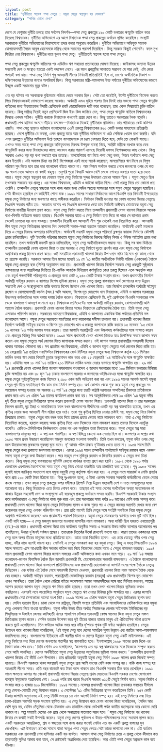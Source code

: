 ```yaml
---
layout: post
title: "দুর্নীতিতে স্বপ্নভঙ্গ পদ্মা সেতুর : যমুনা সেতুর স্বপ্নপূরণ হয় যেভাবে"
category: "পাখির চোখে দেখা"
---
```

দেশে যে বেশুমার দুর্নীতি চলছে তার সর্বশেষ নিদর্শন—পদ্মা সেতু প্রকল্পের ১২০ কোটি ডলারের ঋণচুক্তি বাতিল করে দিয়েছে বিশ্বব্যাংক। দুর্নীতির অভিযোগে এর আগে বিশ্বব্যাংক পদ্মা সেতু প্রকল্পের অর্থায়ন স্থগিত করেছিল। সংস্থাটি সরকারকে দুর্নীতির অভিযোগের বিশ্বাসযোগ্য তদন্ত করার অনুরোধ করেছিল। দুর্নীতির অভিযোগে অভিযুক্ত সাবেক যোগাযোগমন্ত্রী সৈয়দ আবুল হোসেনকে মন্ত্রিত্ব থেকে সরানোর পরামর্শ দিয়েছিল। কিন্তু সরকার কিছুই শোনেনি। ফলে মুখ ফিরিয়ে নেয় বিশ্বব্যাংক। দুর্নীতির দায়ে ডুবল পদ্মা সেতু। দুর্নীতিতেই স্বপ্নভঙ্গ হলো পদ্মা সেতুর।

পদ্মা সেতু প্রকল্পের ঋণচুক্তি বাতিলের পর এডিবিও ঋণ সহায়তা প্রত্যাহারের ঘোষণা দিয়েছে। জাইকাসহ অন্যান্য উন্নয়ন সহযোগী দেশ ও সংস্থাও হয়তো একই পদক্ষেপ নেবে। এর ফলে প্রকল্পটির আপাতত সম্ভাবনা যে আর নেই, এটা জোর গলায়ই বলা যায়। পদ্মা সেতু নির্মাণ শুধু আওয়ামী লীগের নির্বাচনী প্রতিশ্রুতিই ছিল না, দেশের অর্থনৈতিক বিকাশ ও দক্ষিণাঞ্চলের উন্নয়নের জন্যও অপরিহার্য ছিল। কিন্তু সরকারের মন্ত্রী-আমলাসহ উচ্চ পর্যায়ের দুর্নীতির অভিযোগের কারণে উজ্জ্বল একটি সম্ভাবনার মৃত্যু ঘটল।

এত বড় ঘটনার পর সরকারকে বুদ্ধিমত্তার পরিচয় দেয়ার দরকার ছিল। সেটা তো করেইনি, উল্টো দুর্নীতিকে ডিফেন্ড করতে গিয়ে বিশ্বব্যাংককেই দোষারোপ করেছে সরকার। অর্থমন্ত্রী এমএ মুহিত পরপর তিন দিনই তার বক্তব্যে পদ্মা সেতুর ঋণচুক্তি বাতিলের জন্য বিশ্বব্যাংকের বিদায়ী প্রেসিডেন্ট রবার্ট জোয়েলিককে দায়ী করে বলেছেন, তার একক সিদ্ধান্তেই চুক্তি বাতিল হয়েছে। কিন্তু দায়িত্ব নিয়েই নতুন প্রেসিডেন্ট জিম ইয়ং কিম জানিয়ে দেন, পদ্মা সেতুর ঋণচুক্তি বাতিলে বিশ্বব্যাংকের সিদ্ধান্ত একদম সঠিক। দুর্নীতি করাকে বিশ্বব্যাংক কখনোই প্রশ্রয় দেবে না। কিন্তু তাতেও সরকারের টনক নড়েনি। প্রধানমন্ত্রী শেখ হাসিনা সংসদে দাঁড়িয়ে বললেন—বিশ্বব্যাংক নিজেই দুর্নীতিগ্রস্ত প্রতিষ্ঠান। তার পরিবারের কেউ কমিশন খায়নি।
পদ্মা সেতু ছাড়াও বর্তমানে বাংলাদেশের ৩৩টি প্রকল্পে বিশ্বব্যাংকের ৪৬০ কোটি ডলার সাহায্যের প্রতিশ্রুতি রয়েছে। দেশে দুর্নীতির যে অবস্থা, এসব প্রকল্পে যাতে আর দুর্নীতির অভিযোগ না ওঠে সেদিকে খেয়াল রাখা জরুরি। যদি এসব প্রকল্পেও দুর্নীতির অভিযোগ উঠে তাহলে বাংলাদেশকে যে চরম খেসারত দিতে হবে, সেটা তো বোঝাই যাচ্ছে।
এখনও সময় আছে পদ্মা সেতু প্রকল্পের অভিযুক্তদের বিরুদ্ধে উপযুক্ত ব্যবস্থা নিয়ে, সংশ্লিষ্ট মন্ত্রীকে বরখাস্ত করে ফের ঋণচুক্তিটি করার জন্য বিশ্বব্যাংকের কাছে আবেদন করার পরামর্শ এসেছে বিরোধী দলসহ বিশেষজ্ঞদের কাছ থেকে। কিন্তু সরকার এখনও বড় বড় কথা বলতেই ব্যস্ত রয়েছে। মালয়েশিয়ার ঋণ নিয়ে পদ্মা সেতু করব, নিজস্ব অর্থায়নে পদ্মা সেতু করব ইত্যাদি। এটা অবাস্তব চিন্তা নয় কি? বিশেষজ্ঞরা এরই মধ্যে সতর্ক করেছেন, মালয়েশিয়ার ঋণ নিলে যে বিপুল পরিমাণ সুদ দিতে হবে তার ভার বাংলাদেশ বইতে পারবে না। আর নিজস্ব অর্থায়ন করতে গেলে জনগণের ওপর যে কত বড় খড়গ নেমে আসবে তা বলাই বাহুল্য। তদুপরি পুরো বিষয়টি আরও বেশি লেজে-গোবরে অবস্থার মতো হয়ে যেতে পারে।
যমুনা সেতুর স্বপ্নপূরণ হয় যেভাবে
যমুনা সেতু নির্মাণের সুন্দর উদাহরণ চোখের সামনে ছিল । যমুনা সেতুও ছিল তখনকার সবচেয়ে বড় প্রকল্প। এর সঙ্গেও বিশ্বব্যাংক, এডিবি ও জাইকা জড়িত ছিল। সেই প্রকল্প নিয়ে তো কোনো প্রশ্ন ওঠেনি। তত্কালীন নেতৃত্ব স্বচ্ছতার সঙ্গে কাজ করার জন্য সেদিন অত্যন্ত সাফল্যের সঙ্গে যমুনা সেতুর স্বপ্নপূরণ হয়েছিল। সেটা কীভাবে হয়েছিল সে কাহিনীই শোনা যাক :
১৯৯১ সালের সাধারণ নির্বাচনের আগে বিএনপি তার নির্বাচনী ইশতেহারে যমুনা সেতু নির্মাণের জন্য জনগণের কাছে অঙ্গীকার করেছিল। নির্বাচনে বিজয়ী হওয়ার পর বেগম খালেদা জিয়ার নেতৃত্বে বিএনপি সরকার গঠিত হয়। সরকারে আসার পর বিএনপি জনগণকে দেয়া তার নির্বাচনী অঙ্গীকার মোতাবেক যমুনা সেতু নির্মাণের যাবতীয় উদ্যোগ গ্রহণ করে।
যমুনা সেতু নির্মাণ করতে গিয়ে তত্কালীন প্রধানমন্ত্রী বেগম খালেদা জিয়াকে অনেক বাধা-বিপত্তি অতিক্রম করতে হয়েছে। বিএনপি সরকার যাতে এ সেতু নির্মাণে হাত দিতে না পারে সে ব্যাপারে প্রথম থেকেই চালানো হয় নানা ষড়যন্ত্র। তত্কালীন বিরোধী দল আওয়ামী লীগ শুরু থেকেই নানা বিরোধিতা করে। আওয়ামী লীগ যমুনা সেতুর ভিত্তিপ্রস্তর স্থাপনের দিন দেশব্যাপী সকাল-সন্ধ্যা হরতাল আহ্বান করেছিল। স্বার্থান্বেষী একটি মহলকে দিয়ে এ সেতুর বিরুদ্ধে অপপ্রচার চালিয়েছিল। স্বার্থান্বেষী মহলটি যমুনা সেতুর পরিবর্তে ব্রহ্মপুত্র ব্যারাজ নির্মাণের কৌশলী প্রচার চালিয়েছিল। দুটি ইংরেজি পত্রিকার মাধ্যমে যমুনা সেতু নির্মাণের বিরুদ্ধে বিভিন্ন নিবন্ধ ও নিউজ আইটেম প্রচার করা হয়েছিল। তখন স্বার্থান্বেষী মহলটি প্রচার চালিয়েছিল, যমুনা সেতু অর্থনৈতিকভাবে সম্ভাব্য নয়। কিন্তু সব বাধা ডিঙিয়ে তত্কালীন প্রধানমন্ত্রী বেগম খালেদা জিয়া ও তার সরকার এ সেতু নির্মাণে দৃঢ়তা প্রদর্শন করে এবং যমুনা সেতু নির্মাণকে অগ্রাধিকার প্রকল্প হিসেবে গ্রহণ করে। ওই সময়টিতে প্রধানমন্ত্রী খালেদা জিয়ার উপ-প্রেস সচিব হিসেবে খুব কাছে থেকে তা প্রত্যক্ষ করেছি।
সরকারে আসার তিন মাসের মধ্যেই ১৯ মে ’৯১ জাতীয় অর্থনৈতিক নির্বাহী পরিষদ (একনেক) বৈঠকে যমুনা সেতু প্রকল্পের ছক (পিপি) অনুমোদন করা হয়। প্রধানমন্ত্রী খালেদা জিয়ার নির্দেশে সরকার সেতু প্রকল্পটি সুষ্ঠুভাবে বাস্তবায়নের জন্য অগ্রাধিকার ভিত্তিতে ত্রি-বার্ষিক আবর্তক বিনিয়োগ কর্মসূচিতে কোর প্রকল্প হিসেবে একে অন্তর্ভুক্ত করে এবং চতুর্থ পঞ্চবার্ষিকী পরিকল্পনায় এ প্রকল্পের জন্য মোট ২,২৫০ কোটি টাকার সংস্থান রাখে। তখন প্রধানমন্ত্রীর নির্দেশে অর্থমন্ত্রী সাইফুর রহমান এ ব্যাপারে বিশেষ ভূমিকা রাখেন।
যমুনা সেতু প্রকল্প বাস্তবায়নে অর্থ জোগানের জন্য উন্নয়ন সহযোগী দেশ ও সংস্থাগুলোকে রাজি করাতে বিশেষ উদ্যোগ নেন খালেদা জিয়া। তার নির্দেশে তত্কালীন অর্থমন্ত্রী সাইফুর রহমান ও যোগাযোগমন্ত্রী কর্নেল (অব.) অলি আহমদ, বিশেষ দূত মোরশেদ খান বিশ্বব্যাংক, এডিবি ও জাপান সরকারের উচ্চপদস্থ কর্মকর্তাদের সঙ্গে দফায় দফায় বৈঠক করেন। বিশ্বব্যাংক প্রেসিডেন্ট মি. লুই প্রেস্টনকে বিএনপি সরকারের পক্ষ থেকে বাংলাদেশে আমন্ত্রণ জানানো হয়। বিশ্বব্যাংক প্রেসিডেন্টের সঙ্গে অর্থমন্ত্রী সাইফুর রহমান, যোগাযোগমন্ত্রী অলি আহমদ বৈঠক করেন। প্রধানমন্ত্রী বেগম খালেদা জিয়ার সঙ্গেও বিশ্বব্যাংক প্রেসিডেন্টের বৈঠক হয়। তিনি যমুনা সেতু এলাকাও পরিদর্শন করেন। সরকারের আমন্ত্রণে বিশ্বব্যাংক, এডিবি ও জাপানের একাধিক উচ্চ পর্যায়ের প্রতিনিধি দল বাংলাদেশে আসে। যমুনা সেতুর সম্ভাব্যতা যাচাইয়ের জন্য কয়েকবার সমীক্ষা চালানো হয়। প্রধানমন্ত্রী খালেদা জিয়ার নির্দেশে অর্থমন্ত্রী সাইফুর রহমান ও বিশেষ দূত মোরশেদ খান এ প্রকল্পে জাপানকে রাজি করাতে ১৩ নভেম্বর ’৯৩ থেকে ১৯ নভেম্বর ’৯৩ পর্যন্ত জাপান সফর করেন। তারা জাপানি পররাষ্ট্রমন্ত্রী এবং উচ্চপদস্থ কর্মকর্তাদের সঙ্গে সাক্ষাত্ করেন এবং প্রকল্পের বিভিন্ন দিক ব্যাখ্যা করেন। ১৯৯৪ সালে প্রধানমন্ত্রী বেগম খালেদা জিয়াও স্বয়ং দ্বিপাক্ষিক সফরে জাপান সফর করেন এবং যমুনা সেতুতে অর্থ জোগান দিতে জাপানকে সম্মত করান। ওই জাপান সফরে প্রধানমন্ত্রীর সফরসঙ্গী হিসেবে থাকার আমারও সৌভাগ্য হয়। সব প্রচেষ্টার পর বিশ্বব্যাংক, এডিবি ও জাপান যমুনা সেতুতে অর্থ জোগান দিতে রাজি হয়। ১৬ ফেব্রুয়ারি ’৯৪ তারিখে ওয়াশিংটনে বিশ্বব্যাংকের বোর্ড মিটিংয়ে যমুনা সেতুর জন্য বিশ্বব্যাংক কর্তৃক ২০০ মিলিয়ন মার্কিন ডলার ঋণ দেয়ার বিষয়টি চূড়ান্ত অনুমোদন লাভ করে এবং ২৫ ফেব্রুয়ারি ’৯৪ আইডিএ’র সঙ্গে ঋণচুক্তি স্বাক্ষরিত হয়। এডিবির সঙ্গে ১৮ মার্চ ’৯৪ তারিখে ২০০ মিলিয়ন মার্কিন ডলার দেয়ার ব্যাপারে ঋণচুক্তি স্বাক্ষরিত হয়। ২৯ মার্চ ’৯৪ প্রধানমন্ত্রী বেগম খালেদা জিয়া জাপান সফরকালে বাংলাদেশ ও জাপান সরকারের মধ্যে ২০০ মিলিয়ন ডলারের বিনিময় চুক্তি স্বাক্ষরিত হয় এবং ১৮ জুন ’৯৪ ঢাকায় বাংলাদেশ সরকার ও জাপানের ওইসিএফএর মধ্যে ঋণচুক্তি স্বাক্ষরিত হয়। যমুনা সেতুর পূর্বপ্রস্তুতিমূলক কাজ হিসেবে ৪,৩০০ একর জমি অধিগ্রহণ করা হয় এবং ১৯৯৩ সালের আগস্ট মাসেই যমুনা সেতুর পূর্ব তীরে বন্যানিয়ন্ত্রণ বাঁধ কাম রাস্তা নির্মাণ সম্পন্ন হয়।
অর্থ জোগান থেকে শুরু করে যমুনা সেতু প্রকল্পের সব আয়োজন সম্পন্ন হওয়ার পর সরকার ২১ মার্চ ’৯৪ সেতুর জন্য চারটি কন্ট্রাক্ট দরপত্রের সম্মতিপত্র ঠিকাদার প্রতিষ্ঠানকে প্রদান করে এবং ২৭ এপ্রিল ’৯৪ তাদের কার্যাদেশ প্রদান করা হয়। সব আনুষ্ঠানিকতা শেষে ১০ এপ্রিল ’৯৪ যমুনা নদীর দুই তীরে যমুনা সেতুর ভিত্তিপ্রস্তর স্থাপন করেন প্রধানমন্ত্রী বেগম খালেদা জিয়া।
প্রধানমন্ত্রী খালেদা জিয়া ও তার সরকারের নিরলস প্রচেষ্টা, দৃঢ় ইচ্ছা ও আন্তরিকতার ফলে যখন বাংলাদেশের দীর্ঘদিনের একটি বড় স্বপ্ন বাস্তবায়িত হয়েছে, তখন এর কৃতিত্ব নেয়ার জন্য আওয়ামী লীগ মরিয়া হয়ে ওঠে। তারা শুধু কৃতিত্ব ছিনিয়ে নেয়ার চেষ্টাই নয়, যমুনা সেতু নিয়ে নির্জলা মিথ্যাচার চালায়। যমুনা সেতুর নাম বদল করে দিয়ে তাদের প্রয়াত নেতার নামে নামকরণ করে। যারা এ সেতু নির্মাণের বিরোধিতা করেছে, হরতাল করেছে অথচ কৃতিত্ব নিতে এবং নিজেদের নামে নামকরণ করতে তাদের বিবেকে এতটুকু বাধেনি। রেডিও-টেলিভিশনে নির্লজ্জভাবে একের পর এক অনুষ্ঠানে তারা মিথ্যাচার করে।
যমুনা সেতুর স্বপ্ন সারা বাংলাদেশের মানুষের স্বপ্ন। এ স্বপ্ন এক শতাব্দীর। এ স্বপ্ন বিচ্ছিন্ন কোনো এক নেতার ছিল না। জনগণের এ স্বপ্নের কথা ১৯৫৩ সালে প্রথম উচ্চারণ করেছিলেন মজলুম জননেতা মওলানা ভাসানী। তিনি তখন বলতেন, যমুনা নদীর ওপর সেতু হলে উত্তরাঞ্চলের কৃষকদের দুরবস্থা ঘুচে যাবে। দু’ আনার পটল ঢাকায় দু’টাকায় খেতে হতো না। ১৯৫৪ সালে তিনি যমুনা সেতুর কথা প্রকাশ্যে জনসভায় বলেছেন। এরপর ১৯৬৪ সালে তত্কালীন পার্লামেন্টে সাইফুর রহমান নামে একজন সদস্য যমুনা সেতুর কথা উচ্চারণ করেন। পরে মরহুম শেখ মুজিবুর রহমান ও জিয়াউর রহমান এ সেতুর কথা চিন্তা করেন। কিন্তু যমুনা সেতু বাস্তবায়নের সুনির্দিষ্ট কোনো কার্যকর ব্যবস্থা গ্রহণ করা হয়নি। ১৯৮২ থেকে ১৯৯০ পর্যন্ত জেনারেল এরশাদের স্বৈরশাসনের সময় যমুনা সেতু নিয়ে নোংরা রাজনীতি আর চালাকিই করা হয়েছে। শুধু ১৯৮৫ সালের জুলাই মাসে জারিকৃত অধ্যাদেশ বলে যমুনা বহুমুখী সেতু কর্তৃপক্ষ গঠন করা হয়। এ সেতুর নামে সারচার্জ ও লেভি প্রবর্তন করে প্রায় ২০০ কোটি টাকা উঠানো হয়। কিন্তু দুঃখজনক হলো, এ টাকা এরশাদ সরকার সরকারি কর্মচারীদের বেতন দেয়ার কাজে লাগায়। তখন যমুনা সেতু প্রকল্পের ওপর সমীক্ষার রিপোর্ট নিয়ে উন্নয়ন সহযোগী দেশ ও দাতা সংস্থাগুলোর মধ্যে আলোচনা হয়। কিন্তু বিশ্বব্যাংক এতে দ্বিমত পোষণ করে। তাছাড়া ওই সময় দেশের অর্থনৈতিক অবস্থা সন্তোষজনক না থাকায় উন্নয়ন সহযোগী দেশ ও সংস্থাগুলো এই ব্যয়বহুল প্রকল্পে অর্থায়নে সম্মত হয়নি।
বিএনপি সরকারই টাকার সংস্থান করে কার্যকরভাবে এ সেতু নির্মাণের কাজ শুরু করে এবং তার সরকারের সময় পর্যন্ত ৮০ ভাগেরও বেশি কাজ সম্পন্ন করে। প্রধানমন্ত্রী বেগম খালেদা জিয়া যমুনা সেতুর ভিত্তিপ্রস্তর স্থাপন ও কাজ শুরুর পর এ সেতুর কাজের অগ্রগতি দেখার জন্য বেশ কয়েকবার যমুনা সেতু এলাকা পরিদর্শনে যান। প্রায় প্রতি মাসেই তিনি সেতুর সঙ্গে সংশ্লিষ্ট সবাইকে নিয়ে যমুনা সেতুর অগ্রগতি পর্যালোচনা করেছেন এবং প্রয়োজনীয় পরামর্শ দিয়েছেন। যমুনা সেতুর নামকরণের ব্যাপারে তখন দুটি দাবি ছিল। একটি দাবি হচ্ছে— এ সেতু মজলুম জননেতা মওলানা ভাসানীর নামে নামকরণ। অন্য দাবিটি ছিল হজরত এনায়েতপুরী (রহ.)-এর নামে। প্রধানমন্ত্রী খালেদা জিয়া তার কার্যালয়ে অনুষ্ঠিত সভায় এ সংক্রান্ত উভয় দাবির ব্যাপারে আলোচনার পর বলেছিলেন, উনারা দু’জনই সর্বজন শ্রদ্ধেয়। তাদেরকে বিতর্কের ঊর্ধ্বে রাখলেই ভালো হয়। কারণ তাদের একজনের নামে সেতু হলে অপর তীরের মানুষের মধ্যে প্রতিক্রিয়া হবে। তাতে তারা বিতর্কিত হবেন। এর চেয়ে যেহেতু নদীর ওপর সেতু হচ্ছে, নদীর নামে হলেই ভালো হয়। সেদিনই এ সেতুর নামকরণ করা হয় যমুনা সেতু। কিন্তু এ মহত্ সিদ্ধান্তটিও ১৯৯৬ সালে ক্ষমতায় এসে আওয়ামী লীগ সরকার বাতিল করে দিয়ে নিজেদের নেতার নামে এ সেতুর নামকরণ করেছে।
১৯৯৪ সালে প্রধানমন্ত্রী বেগম খালেদা জিয়ার জাপান সফরের একটি অভিজ্ঞতার কথা এখনও মনে পড়ে। ২৯ মার্চ ’৯৪ সন্ধ্যায় বাংলাদেশ-জাপান দ্বিপাক্ষিক বৈঠক ছিল জাপানি প্রধানমন্ত্রী মি. হোসোকাওয়ার সরকারি বাসভবনে। এ বৈঠকে বাংলাদেশের প্রধানমন্ত্রী বেগম খালেদা জিয়া বাংলাদেশ প্রতিনিধিদলের এবং প্রধানমন্ত্রী হোসোকাওয়া জাপানি দলের পক্ষে বৈঠকে নেতৃত্ব দিচ্ছিলেন। এক ঘণ্টার এই বৈঠক শেষে সফরসঙ্গী হিসেবে দেখলাম, প্রধানমন্ত্রী খালেদা জিয়া পরম আনন্দে বৈঠক থেকে বের হচ্ছেন। অর্থমন্ত্রী সাইফুর রহমান, পররাষ্ট্রমন্ত্রী মোস্তাফিজুর রহমান (মরহুম) এবং প্রধানমন্ত্রীর বিশেষ দূত মোরশেদ খানও আনন্দিত। তারা বৈঠক থেকে বেরিয়ে বাইরে অপেক্ষমাণ আমরা সফরসঙ্গীদের সঙ্গে হাত মিলিয়ে বললেন, আল্লাহ্র অশেষ রহমতে জাপান যমুনা সেতুতে ঋণ দিতে রাজি হয়েছে। তারা তখন বেগম খালেদা জিয়ার ভূমিকার কথাও বলছিলেন। এরপরই লনে আয়োজিত অনুষ্ঠানে যমুনা সেতুতে ঋণ দেয়ার বিনিময় চুক্তি স্বাক্ষরিত হয়। এরপর জাপানি প্রধানমন্ত্রীর দেয়া নৈশভোজে আমরা অংশ নিই।
১৯৯৪ সালের ১০ এপ্রিল সকালে যমুনা সেতুর ভিত্তিপ্রস্তর স্থাপন করা হয়। সেদিন হরতাল ছিল। ঢাকা থেকে সব রাষ্ট্রদূত, বিদেশি সংস্থার প্রতিনিধি এবং সাংবাদিকদের হেলিকপ্টারে করে যমুনা সেতু এলাকায় নিয়ে যাওয়া হয়েছিল। যমুনা নদীর উভয় তীরে অর্থাত্ সিরাজগঞ্জ জেলার সাইদাবাদ ইউনিয়নের বড় শিমুলিয়ায় ও টাঙ্গাইল জেলার কালিহাতী থানার শ্যামশৈল মৌজায় প্রধানমন্ত্রী বেগম খালেদা জিয়া যমুনা সেতুর সফল ভিত্তিপ্রস্তর স্থাপন করেন। সেদিন হরতাল উপেক্ষা করে দুই তীরের হাজার হাজার মানুষ এই ঐতিহাসিক ঘটনা প্রত্যক্ষ করতে ছুটে এসেছিলেন। তিন ঘণ্টারও অধিক সময় ধরে নদীর দু’পাড়ে পৃথক দুটি বর্ণাঢ্য অনুষ্ঠান হয়েছিল। সেতুর উদ্বোধন করে খালেদা জিয়া বলেছিলেন, ‘এই যমুনা সেতু হবে দেশের সামগ্রিক সুষম উন্নয়ন এবং জাতির আশা-আকাঙ্ক্ষার মহামিলনের সেতু। বাংলাদেশের ইতিহাসে এটি স্মরণীয় ঘটনা ও দেশের উন্নয়নে যমুনা সেতু একটি মাইলফলক। এই সেতু নির্মাণের মধ্য দিয়ে দেশের জনগণের শতাব্দীর স্বপ্ন বাস্তবায়িত হবে। ইনশাআল্লাহ্ ১৯৯৮ সালের প্রথম দিকে এর নির্মাণ কাজ শেষ হবে।’ তিনি সেদিন এও বলেছিলেন, ‘জনগণের এত বড় স্বপ্ন বাস্তবায়নের সঙ্গে নিজেকে সম্পৃক্ত করতে পেরে আমি আনন্দিত। দেশের অর্থনীতিতে যমুনা সেতু উন্নয়নের অনুঘটকের ভূমিকা পালন করবে।’
তত্কালীন প্রধানমন্ত্রী খালেদা জিয়ার এই কীর্তি এখন দীপ্যমান। তার প্রতিশ্রুতি অনুযায়ী যমুনা সেতু নির্মাণ ১৯৯৮ সালের প্রথম দিকেই সম্পন্ন হয়েছে। বিএনপি সরকারে থাকা অবস্থায়ই যমুনা সেতুর প্রায় আশি ভাগের বেশি কাজ সম্পন্ন হয়। বাকি কাজ সম্পন্ন হয় আওয়ামী লীগের সময়। প্রতি বছর বাজেটে কত টাকা বরাদ্দ থাকবে তাও বিএনপি সরকার ঠিক করে রেখেছিল।
১৯৯১ সালে ক্ষমতায় আসার পর থেকেই প্রধানমন্ত্রী খালেদা জিয়ার নেতৃত্বে প্রথম মেয়াদের বিএনপি সরকার দেশের যোগাযোগ ব্যবস্থার উন্নয়নকে অগ্রাধিকার দেয়। ১৯৯৪ পর্যন্ত চার বছরে বিএনপি সরকার ৩১২টি সেতুই নির্মাণ করে। সড়ক নির্মাণ ও সংস্কার করে ৬ হাজার ৬০০ কিলোমিটার। ১৯৯৪ সালের ১ নভেম্বর প্রধানমন্ত্রী খালেদা জিয়া তখনকার সবচেয়ে দীর্ঘতম সেতু মেঘনা-গোমতী সেতু উদ্বোধন করেন। ৩ সেপ্টেম্বর ’৯১ এটির ভিত্তিপ্রস্তর স্থাপন করেছিলেন তিনি। ২৫৭ কোটি টাকার জাপানি অনুদানসহ এই সেতু নির্দিষ্ট সময়ের ১৩ মাস আগেই নির্মাণ সম্পন্ন হয়।
এই সেতু নির্মাণের মধ্য দিয়ে ঢাকা-চট্টগ্রাম সরাসরি সড়ক সংযোগ স্থাপিত হয়। এ সেতু উদ্বোধন করে বেগম খালেদা জিয়া বলেছিলেন, ‘সেদিন আর বেশি দূরে নয়, যেদিন তেঁতুলিয়া থেকে টেকনাফ এবং তামাবিল থেকে ভেটখালী পর্যন্ত জাতীয় মহাসড়কে আর কোনো ফেরি থাকবে না। অল্প সময়েই দেশের এক প্রান্ত থেকে অন্যপ্রান্তে যাতায়াত সম্ভব হবে।’ যমুনা সেতু নির্মাণের পর খালেদা জিয়ার সে কথাই সবাই উপলব্ধি করেন। যমুনা সেতু দেশের পূর্বাঞ্চল ও উত্তর-পশ্চিমাঞ্চলের মধ্যে সংযোগ স্থাপন করে। একটি সরকারের আন্তরিকতা, শ্রম ও স্বচ্ছতার সঙ্গে কাজ করার ফলেই সেদিন এত বড় একটি প্রকল্প বাস্তবের মুখ দেখেছিল। এই উদাহরণ চোখের সামনে থাকা সত্ত্বেও পদ্মা সেতুর ক্ষেত্রে সেটা কাজে লাগানো গেল না। এটা বর্তমান সরকারের এবং প্রধানমন্ত্রী শেখ হাসিনার একটি বড় ব্যর্থতা। আসলে পদ্মা সেতু নির্মাণের চেয়ে এ প্রকল্প থেকে কীভাবে কত তাড়াতাড়ি সুবিধা আদায় করা যাবে, সে চেষ্টাকেই অগ্রাধিকার দেয়া হয়েছিল। আর এটাই পদ্মা সেতুর স্বপ্নভঙ্গে কাল হয়ে দাঁড়ায়।
